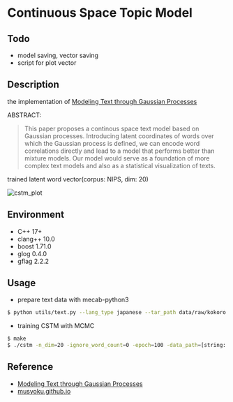 # Continuous Space Topic Model

## Todo

- model saving, vector saving
- script for plot vector

## Description

the implementation of [Modeling Text through Gaussian Processes](http://chasen.org/~daiti-m/paper/nl213cstm.pdf)

ABSTRACT:
>This paper proposes a continous space text model based on Gaussian processes. Introducing latent coordinates of words over which the Gaussian process is defined, we can encode word correlations directly and lead to a model that performs better than mixture models. Our model would serve as a foundation of more complex text models and also as a statistical visualization of texts.

trained latent word vector(corpus: NIPS, dim: 20)

![cstm_plot](https://seiichiinoue.github.io/img/cstm_result.png)

## Environment

- C++ 17+
- clang++ 10.0
- boost 1.71.0
- glog 0.4.0
- gflag 2.2.2

## Usage

- prepare text data with mecab-python3

```bash
$ python utils/text.py --lang_type japanese --tar_path data/raw/kokoro.txt --save_path data/train/kokoro.txt
```

- training CSTM with MCMC

```bash
$ make
$ ./cstm -n_dim=20 -ignore_word_count=0 -epoch=100 -data_path=[string: your data] -model_path=[string: saveplace]
```

## Reference

- [Modeling Text through Gaussian Processes](http://chasen.org/~daiti-m/paper/nl213cstm.pdf)
- [musyoku.github.io](http://musyoku.github.io/)

